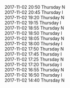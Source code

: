 2017-11-02 20:50 Thursday  N  
2017-11-02 20:45 Thursday  I  
2017-11-02 19:20 Thursday  N  
2017-11-02 19:15 Thursday  I  
2017-11-02 18:55 Thursday  N  
2017-11-02 18:50 Thursday  I  
2017-11-02 18:05 Thursday  N  
2017-11-02 18:00 Thursday  I  
2017-11-02 17:50 Thursday  N  
2017-11-02 17:45 Thursday  I  
2017-11-02 17:25 Thursday  N  
2017-11-02 17:20 Thursday  I  
2017-11-02 16:55 Thursday  N  
2017-11-02 16:50 Thursday  I  
2017-11-02 14:40 Thursday  N  

